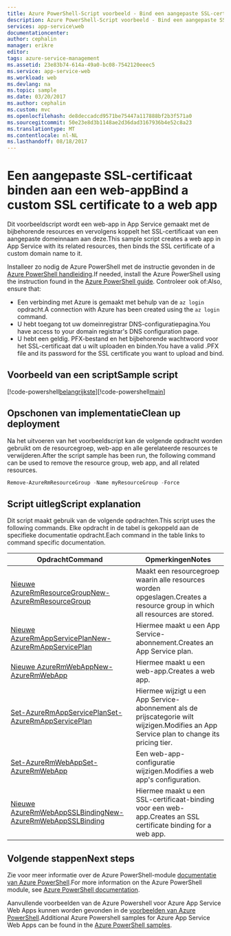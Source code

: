 ```yaml
---
title: Azure PowerShell-Script voorbeeld - Bind een aangepaste SSL-certificaat voor een web-app | Microsoft Docs
description: Azure PowerShell-Script voorbeeld - Bind een aangepaste SSL-certificaat voor een web-app
services: app-service\web
documentationcenter: 
author: cephalin
manager: erikre
editor: 
tags: azure-service-management
ms.assetid: 23e83b74-614a-49a0-bc08-7542120eeec5
ms.service: app-service-web
ms.workload: web
ms.devlang: na
ms.topic: sample
ms.date: 03/20/2017
ms.author: cephalin
ms.custom: mvc
ms.openlocfilehash: de8deccadcd9571be75447a117888bf2b3f571a0
ms.sourcegitcommit: 50e23e8d3b1148ae2d36dad3167936b4e52c8a23
ms.translationtype: MT
ms.contentlocale: nl-NL
ms.lasthandoff: 08/18/2017
---
```

# <a name="bind-a-custom-ssl-certificate-to-a-web-app"></a><span data-ttu-id="8a4eb-103">Een aangepaste SSL-certificaat binden aan een web-app</span><span class="sxs-lookup"><span data-stu-id="8a4eb-103">Bind a custom SSL certificate to a web app</span></span>

<span data-ttu-id="8a4eb-104">Dit voorbeeldscript wordt een web-app in App Service gemaakt met de bijbehorende resources en vervolgens koppelt het SSL-certificaat van een aangepaste domeinnaam aan deze.</span><span class="sxs-lookup"><span data-stu-id="8a4eb-104">This sample script creates a web app in App Service with its related resources, then binds the SSL certificate of a custom domain name to it.</span></span> 

<span data-ttu-id="8a4eb-105">Installeer zo nodig de Azure PowerShell met de instructie gevonden in de [Azure PowerShell handleiding](/powershell/azure/overview).</span><span class="sxs-lookup"><span data-stu-id="8a4eb-105">If needed, install the Azure PowerShell using the instruction found in the [Azure PowerShell guide](/powershell/azure/overview).</span></span> <span data-ttu-id="8a4eb-106">Controleer ook of:</span><span class="sxs-lookup"><span data-stu-id="8a4eb-106">Also, ensure that:</span></span>

- <span data-ttu-id="8a4eb-107">Een verbinding met Azure is gemaakt met behulp van de `az login` opdracht.</span><span class="sxs-lookup"><span data-stu-id="8a4eb-107">A connection with Azure has been created using the `az login` command.</span></span>
- <span data-ttu-id="8a4eb-108">U hebt toegang tot uw domeinregistrar DNS-configuratiepagina.</span><span class="sxs-lookup"><span data-stu-id="8a4eb-108">You have access to your domain registrar's DNS configuration page.</span></span>
- <span data-ttu-id="8a4eb-109">U hebt een geldig. PFX-bestand en het bijbehorende wachtwoord voor het SSL-certificaat dat u wilt uploaden en binden.</span><span class="sxs-lookup"><span data-stu-id="8a4eb-109">You have a valid .PFX file and its password for the SSL certificate you want to upload and bind.</span></span>

## <a name="sample-script"></a><span data-ttu-id="8a4eb-110">Voorbeeld van een script</span><span class="sxs-lookup"><span data-stu-id="8a4eb-110">Sample script</span></span>

<span data-ttu-id="8a4eb-111">[!code-powershell[belangrijkste](../../../powershell_scripts/app-service/configure-ssl-certificate/configure-ssl-certificate.ps1?highlight=1-3 "een aangepaste SSL-certificaat binden aan een web-app")]</span><span class="sxs-lookup"><span data-stu-id="8a4eb-111">[!code-powershell[main](../../../powershell_scripts/app-service/configure-ssl-certificate/configure-ssl-certificate.ps1?highlight=1-3 "Bind a custom SSL certificate to a web app")]</span></span>

## <a name="clean-up-deployment"></a><span data-ttu-id="8a4eb-112">Opschonen van implementatie</span><span class="sxs-lookup"><span data-stu-id="8a4eb-112">Clean up deployment</span></span> 

<span data-ttu-id="8a4eb-113">Na het uitvoeren van het voorbeeldscript kan de volgende opdracht worden gebruikt om de resourcegroep, web-app en alle gerelateerde resources te verwijderen.</span><span class="sxs-lookup"><span data-stu-id="8a4eb-113">After the script sample has been run, the following command can be used to remove the resource group, web app, and all related resources.</span></span>

```powershell
Remove-AzureRmResourceGroup -Name myResourceGroup -Force
```

## <a name="script-explanation"></a><span data-ttu-id="8a4eb-114">Script uitleg</span><span class="sxs-lookup"><span data-stu-id="8a4eb-114">Script explanation</span></span>

<span data-ttu-id="8a4eb-115">Dit script maakt gebruik van de volgende opdrachten.</span><span class="sxs-lookup"><span data-stu-id="8a4eb-115">This script uses the following commands.</span></span> <span data-ttu-id="8a4eb-116">Elke opdracht in de tabel is gekoppeld aan de specifieke documentatie opdracht.</span><span class="sxs-lookup"><span data-stu-id="8a4eb-116">Each command in the table links to command specific documentation.</span></span>

| <span data-ttu-id="8a4eb-117">Opdracht</span><span class="sxs-lookup"><span data-stu-id="8a4eb-117">Command</span></span> | <span data-ttu-id="8a4eb-118">Opmerkingen</span><span class="sxs-lookup"><span data-stu-id="8a4eb-118">Notes</span></span> |
|---|---|
| [<span data-ttu-id="8a4eb-119">Nieuwe AzureRmResourceGroup</span><span class="sxs-lookup"><span data-stu-id="8a4eb-119">New-AzureRmResourceGroup</span></span>](/powershell/module/azurerm.resources/new-azurermresourcegroup) | <span data-ttu-id="8a4eb-120">Maakt een resourcegroep waarin alle resources worden opgeslagen.</span><span class="sxs-lookup"><span data-stu-id="8a4eb-120">Creates a resource group in which all resources are stored.</span></span> |
| [<span data-ttu-id="8a4eb-121">Nieuwe AzureRmAppServicePlan</span><span class="sxs-lookup"><span data-stu-id="8a4eb-121">New-AzureRmAppServicePlan</span></span>](/powershell/module/azurerm.websites/new-azurermappserviceplan) | <span data-ttu-id="8a4eb-122">Hiermee maakt u een App Service-abonnement.</span><span class="sxs-lookup"><span data-stu-id="8a4eb-122">Creates an App Service plan.</span></span> |
| [<span data-ttu-id="8a4eb-123">Nieuwe AzureRmWebApp</span><span class="sxs-lookup"><span data-stu-id="8a4eb-123">New-AzureRmWebApp</span></span>](/powershell/module/azurerm.websites/new-azurermwebapp) | <span data-ttu-id="8a4eb-124">Hiermee maakt u een web-app.</span><span class="sxs-lookup"><span data-stu-id="8a4eb-124">Creates a web app.</span></span> |
| [<span data-ttu-id="8a4eb-125">Set-AzureRmAppServicePlan</span><span class="sxs-lookup"><span data-stu-id="8a4eb-125">Set-AzureRmAppServicePlan</span></span>](/powershell/module/azurerm.websites/set-azurermappserviceplan) | <span data-ttu-id="8a4eb-126">Hiermee wijzigt u een App Service-abonnement als de prijscategorie wilt wijzigen.</span><span class="sxs-lookup"><span data-stu-id="8a4eb-126">Modifies an App Service plan to change its pricing tier.</span></span> |
| [<span data-ttu-id="8a4eb-127">Set-AzureRmWebApp</span><span class="sxs-lookup"><span data-stu-id="8a4eb-127">Set-AzureRmWebApp</span></span>](/powershell/module/azurerm.websites/set-azurermwebapp) | <span data-ttu-id="8a4eb-128">Een web-app-configuratie wijzigen.</span><span class="sxs-lookup"><span data-stu-id="8a4eb-128">Modifies a web app's configuration.</span></span> |
| [<span data-ttu-id="8a4eb-129">Nieuwe AzureRmWebAppSSLBinding</span><span class="sxs-lookup"><span data-stu-id="8a4eb-129">New-AzureRmWebAppSSLBinding</span></span>](/powershell/module/azurerm.websites/new-azurermwebappsslbinding) | <span data-ttu-id="8a4eb-130">Hiermee maakt u een SSL-certificaat-binding voor een web-app.</span><span class="sxs-lookup"><span data-stu-id="8a4eb-130">Creates an SSL certificate binding for a web app.</span></span> |

## <a name="next-steps"></a><span data-ttu-id="8a4eb-131">Volgende stappen</span><span class="sxs-lookup"><span data-stu-id="8a4eb-131">Next steps</span></span>

<span data-ttu-id="8a4eb-132">Zie voor meer informatie over de Azure PowerShell-module [documentatie van Azure PowerShell](/powershell/azure/overview).</span><span class="sxs-lookup"><span data-stu-id="8a4eb-132">For more information on the Azure PowerShell module, see [Azure PowerShell documentation](/powershell/azure/overview).</span></span>

<span data-ttu-id="8a4eb-133">Aanvullende voorbeelden van de Azure Powershell voor Azure App Service Web Apps kunnen worden gevonden in de [voorbeelden van Azure PowerShell](../app-service-powershell-samples.md).</span><span class="sxs-lookup"><span data-stu-id="8a4eb-133">Additional Azure Powershell samples for Azure App Service Web Apps can be found in the [Azure PowerShell samples](../app-service-powershell-samples.md).</span></span>
